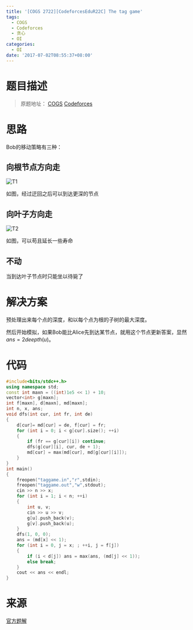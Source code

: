 ```yaml
---
title: '[COGS 2722][CodeforcesEduR22C] The tag game'
tags:
  - COGS
  - Codeforces
  - 贪心
  - OI
categories:
  - OI
date: '2017-07-02T08:55:37+08:00'
---
```


# 题目描述

> 原题地址： [COGS](http://cogs.pro/cogs/problem/problem.php?pid=2722) [Codeforces](http://codeforces.com/contest/813/problem/C)

# 思路

Bob的移动策略有三种：

## 向根节点方向走
<!--more-->
![T1](http://i1.buimg.com/598509/719446184f17cab2.png)

如图，经过迂回之后可以到达更深的节点

## 向叶子方向走

![T2](http://i1.buimg.com/598509/66053508dfdd0219.png)

如图，可以苟且延长一些寿命

## 不动

当到达叶子节点时只能坐以待毙了

# 解决方案

预处理出来每个点的深度，和以每个点为根的子树的最大深度。

然后开始模拟，如果Bob能比Alice先到达某节点，就用这个节点更新答案，显然$ans=2deepth(u)$。

# 代码

``` cpp
#include<bits/stdc++.h>
using namespace std;
const int maxn = ((int)1e5 << 1) + 10;
vector<int> g[maxn];
int f[maxn], d[maxn], md[maxn];
int n, x, ans;
void dfs(int cur, int fr, int de)
{
    d[cur]= md[cur] = de, f[cur] = fr;
    for (int i = 0; i < g[cur].size(); ++i)
    {
        if (fr == g[cur][i]) continue;
        dfs(g[cur][i], cur, de + 1);
        md[cur] = max(md[cur], md[g[cur][i]]);
    }
}
int main()
{
    freopen("taggame.in","r",stdin);
	freopen("taggame.out","w",stdout);
    cin >> n >> x;
    for (int i = 1; i < n; ++i)
    {
        int u, v;
        cin >> u >> v;
        g[u].push_back(v);
        g[v].push_back(u);
    }
    dfs(1, 0, 0);
    ans = (md[x] << 1);
    for (int i = 0, j = x; ; ++i, j = f[j])
    {
        if (i < d[j]) ans = max(ans, (md[j] << 1));
        else break;
    }
    cout << ans << endl;
}

```

# 来源

[官方题解](http://codeforces.com/blog/entry/52410)
